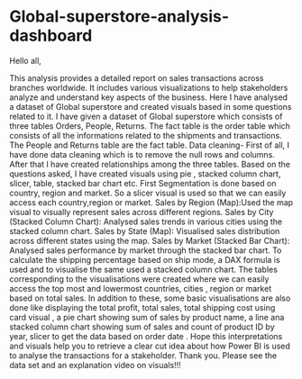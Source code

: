 # Global-superstore-analysis-dashboard
Hello all,

This analysis provides a detailed report on sales transactions across branches worldwide. It includes various visualizations to help stakeholders analyze and understand key aspects of the business.
Here I have analysed a dataset of Global superstore and created visuals based in some questions related to it. 
I have given a dataset of Global superstore which consists of three tables Orders, People, Returns. The fact table is the order table which consists of all the informations related to the shipments and transactions. The People and Returns table are the fact table. 
Data cleaning- First of all, I have done data cleaning which is to remove the null rows and columns. After that I have created relationships among the three tables.
Based on the questions asked, I have created visuals using pie , stacked column chart, slicer, table, stacked bar chart etc. 
First Segmentation is done based on country, region and market. So a slicer visual is used so that we can easily access each country,region or market. 
Sales by Region (Map):Used the map visual to visually represent sales across different regions.
Sales by City (Stacked Column Chart): Analysed sales trends in various cities using the stacked column chart.
Sales by State (Map): Visualised sales distribution across different states using the map.
Sales by Market (Stacked Bar Chart): Analysed sales performance by market through the stacked bar chart.
To calculate the shipping percentage based on ship mode, a DAX formula is used and to visualise the same used a stacked column chart.
The tables corresponding to the visualisations were created where we can easily access the top most and lowermost countries, cities , region  or market  based on total sales. 
In addition to these,  some basic visualisations are also done like displaying the total profit, total sales, total shipping cost using card visual , a pie chart showing sum of sales by product name, a line ana stacked column  chart showing  sum of sales and count of product ID  by year, slicer to get the data based on order date . 
Hope this interpretations and visuals help you to retrieve a clear cut idea about how Power BI is used to analyse the transactions for a stakeholder. 
Thank you. 
Please see the data set and an explanation video on visuals!!!

